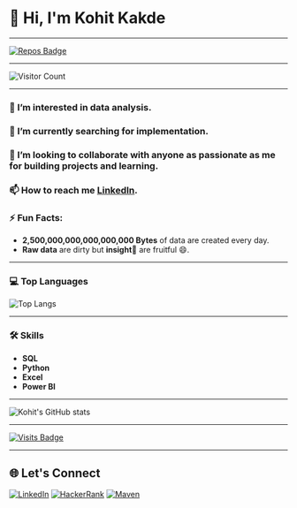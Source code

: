 # 👋 Hi, I'm Kohit Kakde


---


[![Repos Badge](https://badges.pufler.dev/repos/kohitkakde)](https://badges.pufler.dev)


---


![Visitor Count](https://profile-counter.glitch.me/kohitkakde/count.svg)

---


### 👀 I’m interested in data analysis.
### 🌱 I’m currently searching for implementation.
### 💞️ I’m looking to collaborate with anyone as passionate as me for building projects and learning.
### 📫 How to reach me [LinkedIn](https://www.linkedin.com/in/kohit-kakde-1949b1226).
### ⚡ Fun Facts:
-  **2,500,000,000,000,000,000 Bytes** of data are created every day.
-  **Raw data** are dirty but **insight👀** are fruitful 😄.

---
### 💻 Top Languages
![Top Langs](https://github-readme-stats.vercel.app/api/top-langs/?username=kohitkakde&layout=compact&theme=tokyonight)

---
### 🛠️ Skills
- **SQL**
- **Python**
- **Excel**
- **Power BI**
---




![Kohit's GitHub stats](https://github-readme-stats.vercel.app/api?username=kohitkakde&show_icons=true&theme=tokyonight)




---

[![Visits Badge](https://badges.pufler.dev/visits/kohitkakde/kohitkakde)](https://badges.pufler.dev)

---

## 🌐 Let's Connect
[![LinkedIn](https://img.shields.io/badge/LinkedIn-Profile-blue)](https://www.linkedin.com/in/kohit-kakde)
[![HackerRank](https://img.shields.io/badge/HackerRank-Profile-green)](https://www.hackerrank.com/dashboard)
[![Maven](https://img.shields.io/badge/Maven-Profile-purple)](https://app.mavenanalytics.io/portfolio)






































<!---
kohitkakde/kohitkakde is a ✨ special ✨ repository because its `README.md` (this file) appears on your GitHub profile.
You can click the Preview link to take a look at your changes.
--->

